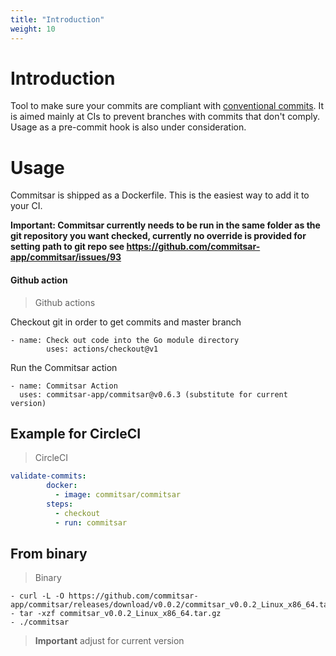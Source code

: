 ```yaml
---
title: "Introduction"
weight: 10
---
```


# Introduction

Tool to make sure your commits are compliant with [conventional commits](https://www.conventionalcommits.org). It is aimed mainly at CIs to prevent branches with commits that don't comply. Usage as a pre-commit hook is also under consideration.

# Usage

Commitsar is shipped as a Dockerfile. This is the easiest way to add it to your CI.

**Important: Commitsar currently needs to be run in the same folder as the git repository you want checked, currently no override is provided for setting path to git repo see https://github.com/commitsar-app/commitsar/issues/93**

#### Github action

> Github actions

Checkout git in order to get commits and master branch
```
- name: Check out code into the Go module directory
        uses: actions/checkout@v1
```

Run the Commitsar action
```
- name: Commitsar Action
  uses: commitsar-app/commitsar@v0.6.3 (substitute for current version)
```

## Example for CircleCI

> CircleCI

```yaml
validate-commits:
	    docker:
	      - image: commitsar/commitsar
	    steps:
	      - checkout
	      - run: commitsar
```

## From binary

> Binary

```shell
- curl -L -O https://github.com/commitsar-app/commitsar/releases/download/v0.0.2/commitsar_v0.0.2_Linux_x86_64.tar.gz
- tar -xzf commitsar_v0.0.2_Linux_x86_64.tar.gz
- ./commitsar
```

> **Important** adjust for current version
